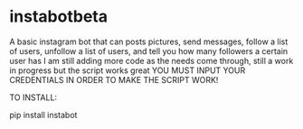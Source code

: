# instabotbeta
A basic instagram bot that can posts pictures, send messages, follow a list of users, unfollow a list of users, and tell you how many followers a certain user has
I am still adding more code as the needs come through, still a work in progress but the script works great
YOU MUST INPUT YOUR CREDENTIALS IN ORDER TO MAKE THE SCRIPT WORK!

TO INSTALL:

pip install instabot
